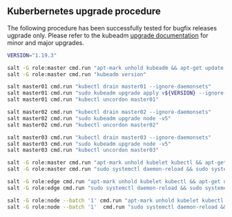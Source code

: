 ## Kuberbernetes upgrade procedure

The following procedure has been successfully tested for bugfix releases ugprade only.
Please refer to the kubeadm [upgrade documentation](https://kubernetes.io/docs/tasks/administer-cluster/kubeadm/kubeadm-upgrade/) for minor and major upgrades.

```bash
VERSION="1.19.3"

salt -G role:master cmd.run "apt-mark unhold kubeadm && apt-get update && apt-get install -y kubeadm=${VERSION}-00 && apt-mark hold kubeadm"
salt -G role:master cmd.run "kubeadm version"

salt master01 cmd.run "kubectl drain master01 --ignore-daemonsets"
salt master01 cmd.run "sudo kubeadm upgrade apply v${VERSION} --ignore-preflight-errors=all -y -v5"
salt master01 cmd.run "kubectl uncordon master01"

salt master02 cmd.run "kubectl drain master02 --ignore-daemonsets"
salt master02 cmd.run "sudo kubeadm upgrade node -v5"
salt master02 cmd.run "kubectl uncordon master02"

salt master03 cmd.run "kubectl drain master03 --ignore-daemonsets"
salt master03 cmd.run "sudo kubeadm upgrade node -v5"
salt master03 cmd.run "kubectl uncordon master03"

salt -G role:master cmd.run "apt-mark unhold kubelet kubectl && apt-get update && apt-get install -y kubelet=${VERSION}-00 kubectl=${VERSION}-00 && apt-mark hold kubelet kubectl"
salt -G role:master cmd.run "sudo systemctl daemon-reload && sudo systemctl restart kubelet"

salt -G role:edge cmd.run "apt-mark unhold kubelet kubectl && apt-get update && apt-get install -y kubelet=${VERSION}-00 kubectl=${VERSION}-00 && apt-mark hold kubelet kubectl"
salt -G role:edge cmd.run "sudo systemctl daemon-reload && sudo systemctl restart kubelet"

salt -G role:node --batch '1' cmd.run "apt-mark unhold kubelet kubectl && apt-get update && apt-get install -y kubelet=${VERSION}-00 kubectl=${VERSION}-00 && apt-mark hold kubelet kubectl"
salt -G role:node --batch '1'  cmd.run "sudo systemctl daemon-reload && sudo systemctl restart kubelet"
```